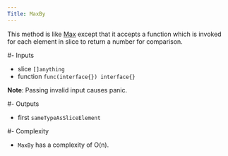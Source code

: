 ```yaml
---
Title: MaxBy
---
```


This method is like [Max](#content-slices-max) except that it accepts a function which is invoked for each element in slice to return a number for comparison.

#- Inputs
- slice `[]anything`
- function `func(interface{}) interface{}`


**Note**: Passing invalid input causes panic.

#- Outputs
- first `sameTypeAsSliceElement`

#- Complexity
- `MaxBy` has a complexity of O(n).
